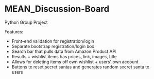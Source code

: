 # MEAN_Discussion-Board
Python Group Project

Features:
* Front-end validation for registration/login
* Separate bootstrap registration/login box
* Search bar that pulls data from Amazon Product API
* Results + wishlist items has prices, link, images, title
* Allows for deleting items off own wishlist + users' own account
* Buttons to reset secret santas and generates random secret santa to users